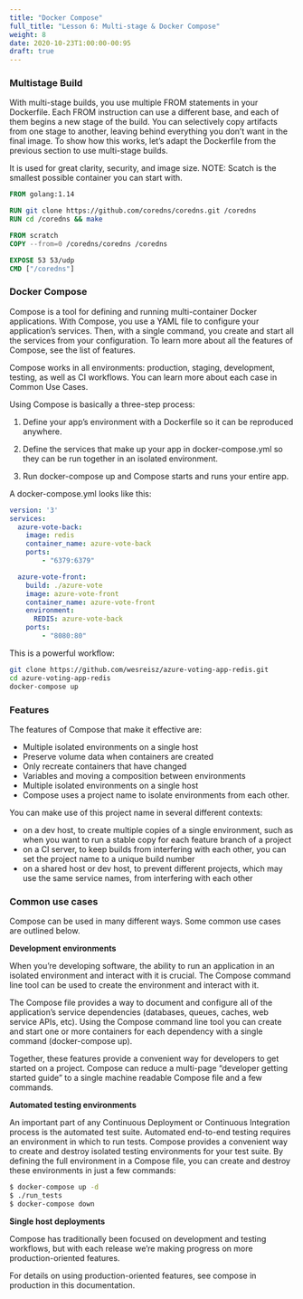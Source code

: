 ```yaml
---
title: "Docker Compose"
full_title: "Lesson 6: Multi-stage & Docker Compose"
weight: 8
date: 2020-10-23T1:00:00-00:95
draft: true
---
```


### Multistage Build

With multi-stage builds, you use multiple FROM statements in your Dockerfile. Each FROM instruction can use a different base, and each of them begins a new stage of the build. You can selectively copy artifacts from one stage to another, leaving behind everything you don’t want in the final image. To show how this works, let’s adapt the Dockerfile from the previous section to use multi-stage builds.

It is used for great clarity, security, and image size. NOTE: Scatch is the smallest possible container you can start with.


```Dockerfile
FROM golang:1.14

RUN git clone https://github.com/coredns/coredns.git /coredns
RUN cd /coredns && make

FROM scratch
COPY --from=0 /coredns/coredns /coredns

EXPOSE 53 53/udp
CMD ["/coredns"]
```

### Docker Compose
Compose is a tool for defining and running multi-container Docker applications. With Compose, you use a YAML file to configure your application’s services. Then, with a single command, you create and start all the services from your configuration. To learn more about all the features of Compose, see the list of features.

Compose works in all environments: production, staging, development, testing, as well as CI workflows. You can learn more about each case in Common Use Cases.

Using Compose is basically a three-step process:

1. Define your app’s environment with a Dockerfile so it can be reproduced anywhere.

1. Define the services that make up your app in docker-compose.yml so they can be run together in an isolated environment.

1. Run docker-compose up and Compose starts and runs your entire app.

A docker-compose.yml looks like this:

```yml
version: '3'
services:
  azure-vote-back:
    image: redis
    container_name: azure-vote-back
    ports:
        - "6379:6379"

  azure-vote-front:
    build: ./azure-vote
    image: azure-vote-front
    container_name: azure-vote-front
    environment:
      REDIS: azure-vote-back
    ports:
        - "8080:80"
```

This is a powerful workflow:
```bash
git clone https://github.com/wesreisz/azure-voting-app-redis.git
cd azure-voting-app-redis
docker-compose up
```

### Features
The features of Compose that make it effective are:

* Multiple isolated environments on a single host
* Preserve volume data when containers are created
* Only recreate containers that have changed
* Variables and moving a composition between environments
* Multiple isolated environments on a single host
* Compose uses a project name to isolate environments from each other. 

You can make use of this project name in several different contexts:

* on a dev host, to create multiple copies of a single environment, such as when you want to run a stable copy for each feature branch of a project
* on a CI server, to keep builds from interfering with each other, you can set the project name to a unique build number
* on a shared host or dev host, to prevent different projects, which may use the same service names, from interfering with each other

### Common use cases
Compose can be used in many different ways. Some common use cases are outlined below.

**Development environments**

When you’re developing software, the ability to run an application in an isolated environment and interact with it is crucial. The Compose command line tool can be used to create the environment and interact with it.

The Compose file provides a way to document and configure all of the application’s service dependencies (databases, queues, caches, web service APIs, etc). Using the Compose command line tool you can create and start one or more containers for each dependency with a single command (docker-compose up).

Together, these features provide a convenient way for developers to get started on a project. Compose can reduce a multi-page “developer getting started guide” to a single machine readable Compose file and a few commands.

**Automated testing environments**

An important part of any Continuous Deployment or Continuous Integration process is the automated test suite. Automated end-to-end testing requires an environment in which to run tests. Compose provides a convenient way to create and destroy isolated testing environments for your test suite. By defining the full environment in a Compose file, you can create and destroy these environments in just a few commands:

```bash
$ docker-compose up -d
$ ./run_tests
$ docker-compose down
```

**Single host deployments**

Compose has traditionally been focused on development and testing workflows, but with each release we’re making progress on more production-oriented features.

For details on using production-oriented features, see compose in production in this documentation.